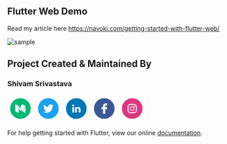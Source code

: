 
## Flutter Web Demo

Read my article here https://navoki.com/getting-started-with-flutter-web/

 ![sample](https://github.com/theshivamlko/plurals_flutter_example/image_imac2013_front2-min.png)


## Project Created & Maintained By

### Shivam Srivastava

</a> <a href="https://medium.com/@theshivamlko"><img src="https://github.com/aritraroy/social-icons/blob/master/medium-icon.png?raw=true" width="60"></a>
<a href="https://twitter.com/theshivamlko"><img src="https://github.com/aritraroy/social-icons/blob/master/twitter-icon.png?raw=true" width="60"></a>
<a href="https://linkedin.com/in/theshivamlko"><img src="https://github.com/aritraroy/social-icons/blob/master/linkedin-icon.png?raw=true" width="60"></a>
<a href="https://facebook.com/shivamlove11"><img src="https://github.com/aritraroy/social-icons/blob/master/facebook-icon.png?raw=true" width="60"></a>
<a href="https://instagram.com/theshivamlko"><img src="https://github.com/aritraroy/social-icons/blob/master/instagram-icon.png?raw=true" width="60"></a>


For help getting started with Flutter, view our online
[documentation](https://flutter.dev/docs/get-started/install).
